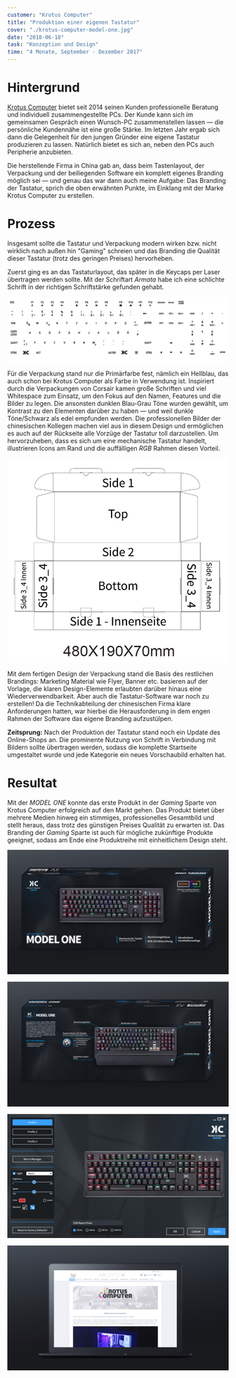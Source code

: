 ```yaml
---
customer: "Krotus Computer"
title: "Produktion einer eigenen Tastatur"
cover: "./krotus-computer-model-one.jpg"
date: "2018-06-18"
task: "Konzeption und Design"
time: "4 Monate, September - Dezember 2017"
---
```

# Hintergrund

[Krotus Computer](https://krotus-computer.de/) bietet seit 2014 seinen Kunden professionelle Beratung und individuell zusammengestellte PCs. Der Kunde kann sich im gemeinsamen Gespräch einen Wunsch-PC zusammenstellen lassen — die persönliche Kundennähe ist eine große Stärke. Im letzten Jahr ergab sich dann die Gelegenheit für den jungen Gründer eine eigene Tastatur produzieren zu lassen. Natürlich bietet es sich an, neben den PCs auch Peripherie anzubieten.

Die herstellende Firma in China gab an, dass beim Tastenlayout, der Verpackung und der beiliegenden Software ein komplett eigenes Branding möglich sei — und genau das war dann auch meine Aufgabe: Das Branding der Tastatur, sprich die oben erwähnten Punkte, im Einklang mit der Marke Krotus Computer zu erstellen.

# Prozess

Insgesamt sollte die Tastatur und Verpackung modern wirken bzw. nicht wirklich nach außen hin "Gaming" schreien und das Branding die Qualität dieser Tastatur (trotz des geringen Preises) hervorheben.

Zuerst ging es an das Tastaturlayout, das später in die Keycaps per Laser übertragen werden sollte. Mit der Schriftart *Armata* habe ich eine schlichte Schrift in der richtigen Schriftstärke gefunden gehabt.

![](./tastaturlayout.jpg)

Für die Verpackung stand nur die Primärfarbe fest, nämlich ein Hellblau, das auch schon bei Krotus Computer als Farbe in Verwendung ist. Inspiriert durch die Verpackungen von Corsair kamen große Schriften und viel Whitespace zum Einsatz, um den Fokus auf den Namen, Features und die Bilder zu legen. Die ansonsten dunklen Blau-Grau Töne wurden gewählt, um Kontrast zu den Elementen darüber zu haben — und weil dunkle Töne/Schwarz als edel empfunden werden. Die professionellen Bilder der chinesischen Kollegen machen viel aus in diesem Design und ermöglichen es auch auf der Rückseite alle Vorzüge der Tastatur toll darzustellen. Um hervorzuheben, dass es sich um eine mechanische Tastatur handelt, illustrieren Icons am Rand und die auffälligen *RGB* Rahmen diesen Vorteil.

![](./model-one-masse.png)

Mit dem fertigen Design der Verpackung stand die Basis des restlichen Brandings: Marketing Material wie Flyer, Banner etc. basieren auf der Vorlage, die klaren Design-Elemente erlaubten darüber hinaus eine Wiederverwendbarkeit. Aber auch die Tastatur-Software war noch zu erstellen! Da die Technikabteilung der chinesischen Firma klare Anforderungen hatten, war hierbei die Herausforderung in dem engen Rahmen der Software das eigene Branding aufzustülpen.

**Zeitsprung:** Nach der Produktion der Tastatur stand noch ein Update des Online-Shops an. Die prominente Nutzung von Schrift in Verbindung mit Bildern sollte übertragen werden, sodass die komplette Startseite umgestaltet wurde und jede Kategorie ein neues Vorschaubild erhalten hat.

# Resultat

Mit der *MODEL ONE* konnte das erste Produkt in der *Gaming* Sparte von Krotus Computer erfolgreich auf den Markt gehen. Das Produkt bietet über mehrere Medien hinweg ein stimmiges, professionelles Gesamtbild und stellt heraus, dass trotz des günstigen Preises Qualität zu erwarten ist. Das Branding der *Gaming* Sparte ist auch für mögliche zukünftige Produkte geeignet, sodass am Ende eine Produktreihe mit einheitlichem Design steht.

![](./model-one-verpackung-vorderseite.jpg)

![](./model-one-verpackung-rueckseite.jpg)

![](./model-one-software.jpg)

![](./krotus-computer-online-shop.jpg)